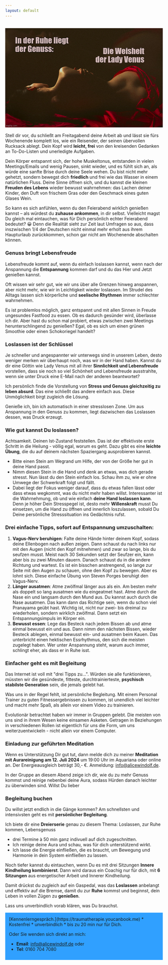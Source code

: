 ```yaml
---
layout: default
---
```

<br/>
<img src="/assets/2020-07-08-Lebensgenuss statt Burnout.jpg" alt="Sinnlichkeit statt Burnout" style="max-width:100%"/>

<p></p>

Stell dir vor, du schließt am Freitagabend deine Arbeit ab und lässt sie fürs Wochenende komplett los, wie ein Reisender, der seinen übervollen Rucksack ablegt. Dein Kopf wird **leicht, frei** von den kreisenden Gedanken an To-Do-Listen und unerledigte Aufgaben. 

Dein Körper entspannt sich, der hohe Muskeltonus, entstanden in vielen Meetings/Emails und wenig Pausen, sinkt wieder, und es fühlt sich an, als würde eine sanfte Brise durch deine Seele wehen. Du bist nicht mehr gehetzt, sondern bewegst dich **friedlich** und frei wie das Wasser in einem natürlichen Fluss. Deine Sinne öffnen sich, und du kannst die kleinen **Freuden des Lebens** wieder bewusst wahrnehmen: das Lachen deiner Kinder, den Duft von frischem Gras oder den Geschmack eines guten Glases Wein. 

So kann es sich anfühlen, wenn du den Feierabend wirklich genießen kannst – als würdest du **zuhause ankommen**, in dir selbst. Vielleicht magst Du gleich mal eintauchen, was für Dich persönlich echter Feierabend bedeutet? 😀 Denn die Realität sieht zur Zeit laut Umfragen so aus, dass inszwischen 1/4 der Deutschen nicht einmal mehr erholt aus ihrem Haupturlaub zurückkommen, schon gar nicht am Wochenende abschalten können. 

### Genuss bringt Lebensfreude
Lebensfreude kommt auf, wenn du einfach loslassen kannst, wenn nach der Anspannung die **Entspannung** kommen darf und du das Hier und Jetzt genießen kannst. 

Oft wissen wir sehr gut, wie wir uns über alle Grenzen hinweg anspannen, aber nicht mehr, wie wir in Leichtigkeit wieder loslassen. Im Strudel des Alltags lassen sich körperliche und **seelische Rhythmen** immer schlechter wahrnehmen.

Es ist problemlos möglich, ganz entspannt und mit allen Sinnen in Freude ungesundes Fastfood zu essen. Ob es dadurch gesünder wird, überlasse ich dir. Aber hast du schon mal probiert, etwas zwischen zwei Meetings herunterschlingend zu genießen? Egal, ob es sich um einen grünen Smoothie oder einen Schokoriegel handelt? 

### Loslassen ist der Schlüssel
Je schneller und angespannter wir unterwegs sind in unserem Leben, desto weniger merken wir überhaupt noch, was wir in der Hand haben. Kannst du dir eine Göttin wie Lady Venus mit all ihrer **Sinnlichkeit und Lebensfreude** vorstellen, dass sie noch so viel Schönheit und Lebensfreude ausstrahlte, wenn sie unter Druck eine E-Mail nach der anderen beantwortet?

Ich persönlich finde die Vorstellung von **Stress und Genuss gleichzeitig zu leben absurd**. Das eine schließt das andere einfach aus. Diese Unmöglichkeit birgt zugleich die Lösung. 

Genieße ich, bin ich automatisch in einer stresslosen Zone. Um aus Anspannung in den Genuss zu kommen, liegt dazwischen das Loslassen dessen, was Druck erzeugt.  

### Wie gut kannst Du loslassen?
Achtsamkeit. Deinen Ist-Zustand feststellen. Das ist der effektivste erste Schritt in die Heilung - völlig egal, worum es geht. Dazu gibt es eine **leichte Übung**, die du auf deinem nächsten Spaziergang ausprobieren kannst. 

- Bitte einen Stein am Wegrand um Hilfe, der von der Größe her gut in deine Hand passt.
- Nimm diesen Stein in die Hand und denk an etwas, was dich gerade stresst. Nun lässt du den Stein einfach los. Schau ihm zu, wie er ohne Umwege der Schwerkraft folgt und fällt.
- Dabei liegt der Fokus weniger darauf, dass du etwas fallen lässt oder dass etwas wegkommt, was du nicht mehr haben willst. Interessanter ist die Wahrnehmung, ob und wie einfach **deine Hand loslassen kann**. Denn je höher Dein Stresspegel ist, desto mehr **Willenskraft** musst Du einsetzen, um die Hand zu öffnen und innerlich loszulassen, sobald Du Deine persönliche Stresssituation ins Gedächtnis rufst.

### Drei einfache Tipps, sofort auf Entspannung umzuschalten:
1. **Vagus-Nerv beruhigen**: Falte deine Hände hinter deinem Kopf, sodass deine Ellenbogen nach außen zeigen. Dann schaust du nach links nur mit den Augen (nicht den Kopf mitnehmen) und zwar so lange, bis du seufzen musst. Meist nach 30 Sekunden setzt der Seufzer ein, kann aber bis zu zwei Minuten dauern. Danach schaust du in die andere Richtung und wartest. Es ist ein bisschen anstrengend, so lange zur Seite mit den Augen zu schauen, ohne den Kopf zu bewegen. Aber es lohnt sich. Diese einfache Übung von Steven Porges beruhigt den Vagus-Nerv.
2. **Länger ausatmen**: Atme zwölfmal länger aus als ein. Am besten mehr als doppelt so lang ausatmen wie du eingeatmet hast. Atme durch die Nase ein und langsam durch den Mund aus. Du kannst auch durch die Nase ausatmen. Das kann dann das Richtige sein, wenn du schon viel Pranayama geübt hast. Wichtig ist, nicht nur zwei- bis dreimal zu wiederholen, sondern wirklich zwölfmal. Dann setzt ein Entspannungsimpuls im Körper ein.
3. **Bewusst essen**: Lege das Besteck nach jedem Bissen ab und atme einmal bewusst ein und aus. Dann nimm den nächsten Bissen, wieder Besteck ablegen, einmal bewusst ein- und ausatmen beim Kauen. Das unterbricht einen hektischen Essrhythmus, den sich die meisten zugelegt haben. Wer unter Anspannung steht, warum auch immer, schlingt eher, als dass er in Ruhe isst.

### Einfacher geht es mit Begleitung
Das Internet ist voll mit "drei Tipps zu...". Würden sie alle funktionieren, müssten wir die gesündeste, fitteste, durchtrainierteste, **psychisch stabilste Generation** sein, die jemals gelebt hat.

Was uns in der Regel fehlt, ist persönliche Begleitung. Mit einem Personal Trainer zu guten Fitnessergebnissen zu kommen, ist unendlich viel leichter und macht mehr Spaß, als allein vor einem Video zu trainieren.

Evolutionär betrachtet haben wir immer in Gruppen gelebt. Die meisten von uns sind in ihrem Wesen keine einsamen Asketen. Getragen in Beziehungen in verschiedenen Rollen ist eigentlich für uns die Form, um uns weiterzuentwickeln - nicht allein vor einem Computer. 

### Einladung zur geführten Meditation
Wenn es Unterstützung Dir gut tut, dann melde dich zu meiner **Meditation mit Aurareinigung am 12. Juli 2024** um 19:00 Uhr im Aquariana oder online an. Der Energieausgleich beträgt 30,- €. Anmeldung: info@alicewindolf.de.

In der Gruppe an diesem Abend zeige ich dir, wie du zu mehr Genuss kommst und reinige nebenbei deine Aura, sodass Hürden danach leichter zu überwinden sind.
Willst Du lieber 

### Begleitung buchen
Du willst jetzt endlich in die Gänge kommen? Am schnellsten und intensivsten geht es mit **persönlicher Begleitung**. 

Ich biete dir eine **Dreierserie** genau zu diesem Thema: Loslassen, zur Ruhe kommen, Lebensgenuss 
- drei Termine à 50 min ganz indivuell auf dich zugeschnitten.
- Ich reinige deine Aura und schau, was für dich unterstützend wirkt.
- Ich lasse die Energie einfließen, die es braucht, um Bewegung und Harmonie in dein System einfließen zu lassen.  

Noch tiefer kannst du eintauchen, wenn Du es mit drei Sitzungen **Innere Kindheilung kombinierst**. 
Dann wird daraus ein Coachig nur für dich, mit **6 Sitzungen** aus energetischer Arbeit und Innerer Kindheilung. 

Damit drückst du zugleich auf ein Gaspedal, was das **Loslassen** anbelangt und effektiv auf die Bremse, damit du zur **Ruhe** kommst und beginnst, dein Leben in vollen Zügen zu **genießen**. 

Lass uns unverbindlich vorab klären, was Du brauchst. 

<span style='display:inline-block;padding:12px;background:#30A0ff'>
[Kennenlerngespräch.](https://traumatherapie.youcanbook.me)
 * Kostenfrei
 * unverbindlich
 * bis zu 20 min nur für Dich. 
 
 
  
Oder Sie wenden sich direkt an mich: 
- **Email**: info@alicewindolf.de oder
- **Tel**: 0160 704 7080
